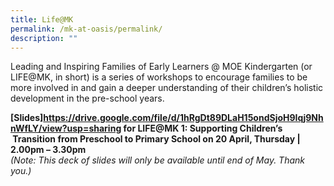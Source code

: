 ```yaml
---
title: Life@MK
permalink: /mk-at-oasis/permalink/
description: ""
---
```

Leading and Inspiring Families of Early Learners @ MOE Kindergarten (or LIFE@MK, in short) is a series of workshops to encourage families to be more involved in and gain a deeper understanding of their children’s holistic development in the pre-school years.

**[Slides]https://drive.google.com/file/d/1hRgDt89DLaH15ondSjoH9Iqj9NhnWfLY/view?usp=sharing for LIFE@MK 1: Supporting Children’s &nbsp;Transition from Preschool to Primary School on 20 April, Thursday | 2.00pm – 3.30pm**
<br>
*(Note: This deck of slides will only be available until end of May. Thank you.)*